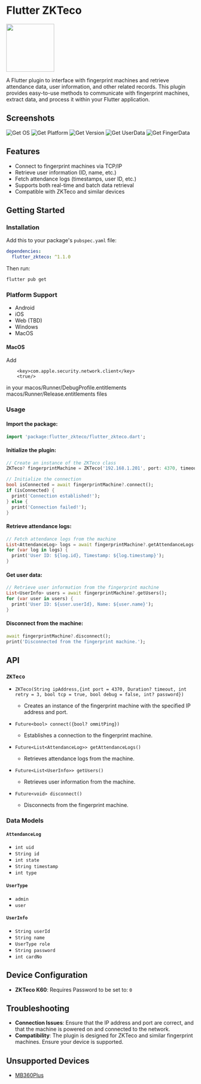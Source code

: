 # Flutter ZKTeco

[<img src="https://button.ibnux.net/trakteer/rymesaint.png" width="128">](https://trakteer.id/rymesaint/tip)

A Flutter plugin to interface with fingerprint machines and retrieve attendance data, user information, and other related records. This plugin provides easy-to-use methods to communicate with fingerprint machines, extract data, and process it within your Flutter application.

## Screenshots

![Get OS](https://github.com/user-attachments/assets/0830c5b5-a110-453c-a0c8-e6ade05f9e02)
![Get Platform](https://github.com/user-attachments/assets/72ec2ce5-62e3-4d44-a3c7-4cdd2de2e6cc)
![Get Version](https://github.com/user-attachments/assets/5b16e6e9-20d1-4ce4-a2f5-f614d6a38920)
![Get UserData](https://github.com/user-attachments/assets/573ee606-8e82-42de-9990-6da578ea9570)
![Get FingerData](https://github.com/user-attachments/assets/41076497-d6a6-46a1-b72f-78c1e40411bf)

## Features

- Connect to fingerprint machines via TCP/IP
- Retrieve user information (ID, name, etc.)
- Fetch attendance logs (timestamps, user ID, etc.)
- Supports both real-time and batch data retrieval
- Compatible with ZKTeco and similar devices

## Getting Started

### Installation

Add this to your package's `pubspec.yaml` file:

```yaml
dependencies:
  flutter_zkteco: ^1.1.0
```

Then run:

```bash
flutter pub get
```

### Platform Support

- Android
- iOS
- Web (TBD)
- Windows
- MacOS

#### MacOS
Add 
```
	<key>com.apple.security.network.client</key>
    <true/>
```
in your
macos/Runner/DebugProfile.entitlements
macos/Runner/Release.entitlements
files

### Usage

#### Import the package:

```dart
import 'package:flutter_zkteco/flutter_zkteco.dart';
```

#### Initialize the plugin:

```dart
// Create an instance of the ZKTeco class
ZKTeco? fingerprintMachine = ZKTeco('192.168.1.201', port: 4370, timeout: Duration(seconds: 10), tcp: true, debug: false, retry: 3);

// Initialize the connection
bool isConnected = await fingerprintMachine?.connect();
if (isConnected) {
  print('Connection established!');
} else {
  print('Connection failed!');
}
```

#### Retrieve attendance logs:

```dart
// Fetch attendance logs from the machine
List<AttendanceLog> logs = await fingerprintMachine?.getAttendanceLogs();
for (var log in logs) {
  print('User ID: ${log.id}, Timestamp: ${log.timestamp}');
}
```

#### Get user data:

```dart
// Retrieve user information from the fingerprint machine
List<UserInfo> users = await fingerprintMachine?.getUsers();
for (var user in users) {
  print('User ID: ${user.userId}, Name: ${user.name}');
}
```

#### Disconnect from the machine:

```dart
await fingerprintMachine?.disconnect();
print('Disconnected from the fingerprint machine.');
```

## API

### `ZKTeco`

- `ZKTeco(String ipAddress,{int port = 4370, Duration? timeout, int retry = 3, bool tcp = true, bool debug = false, int? password})`
  - Creates an instance of the fingerprint machine with the specified IP address and port.

- `Future<bool> connect({bool? ommitPing})`
  - Establishes a connection to the fingerprint machine.

- `Future<List<AttendanceLog>> getAttendanceLogs()`
  - Retrieves attendance logs from the machine.

- `Future<List<UserInfo>> getUsers()`
  - Retrieves user information from the machine.

- `Future<void> disconnect()`
  - Disconnects from the fingerprint machine.

### Data Models

#### `AttendanceLog`

- `int uid`
- `String id`
- `int state`
- `String timestamp`
- `int type`

#### `UserType`
- `admin`
- `user`

#### `UserInfo`
- `String userId`
- `String name`
- `UserType role`
- `String password`
- `int cardNo`

## Device Configuration

- **ZKTeco K60**: Requires Password to be set to: `0`

## Troubleshooting

- **Connection Issues**: Ensure that the IP address and port are correct, and that the machine is powered on and connected to the network.
- **Compatibility**: The plugin is designed for ZKTeco and similar fingerprint machines. Ensure your device is supported.

## Unsupported Devices

- [MB360Plus](https://github.com/rymesaint/flutter_ztkteco/issues/12)